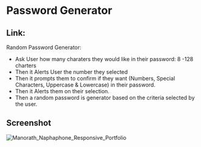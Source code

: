 # Password Generator

## Link: 

Random Password Generator:

   * Ask User how many charaters they would like in their password: 8 -128 charters
   * Then it Alerts User the number they selected
   * Then it prompts them to confirm if they want (Numbers, Special Characters, Uppercase & Lowercase) in their password. 
   * Then it Alerts them on their selection.
   * Then a random password is generator based on the criteria selected by the user. 

## Screenshot

![Manorath_Naphaphone_Responsive_Portfolio](https://j.gifs.com/p84RrQ.gif)



